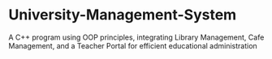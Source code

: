# University-Management-System
A C++ program using OOP principles, integrating Library Management, Cafe Management, and a Teacher Portal for efficient educational administration
